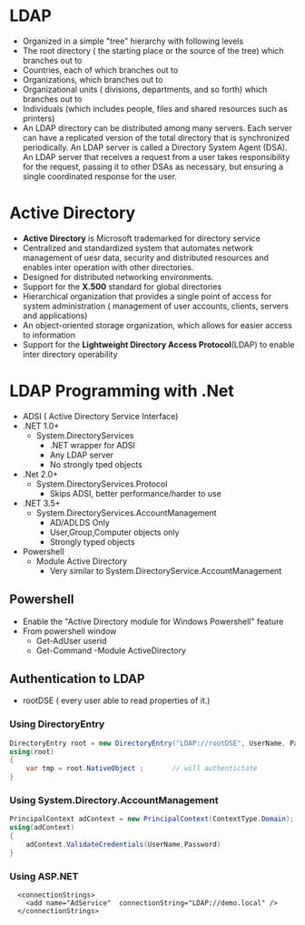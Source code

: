 # LDAP
* Organized in a simple "tree" hierarchy with following levels
 * The root directory ( the starting place or the source of the tree) which branches out to
 * Countries, each of which branches out to
 * Organizations, which branches out to
 * Organizational units ( divisions, departments, and so forth) which branches out to 
 * Individuals (which includes people, files and shared resources such as printers)
* An LDAP directory can be distributed among many servers. Each server can have a replicated version of the total directory that is synchronized periodically. An LDAP server is called a Directory System Agent (DSA). An LDAP server that receives a request from a user takes responsibility for the request, passing it to other DSAs as necessary, but ensuring a single coordinated response for the user.

# Active Directory
* __Active Directory__ is Microsoft trademarked for directory service
* Centralized and standardized system that automates network management of uesr data, security and distributed resources and enables inter operation with other directories.
* Designed for distributed networking environments.
* Support for the __X.500__ standard for global directories
* Hierarchical organization that provides a single point of access for system administration ( management of user accounts, clients, servers and applications)
* An object-oriented storage organization, which allows for easier access to information
* Support for the __Lightweight Directory Access Protocol__(LDAP) to enable inter directory operability


# LDAP Programming with .Net
* ADSI  ( Active Directory Service Interface)
* .NET 1.0+
    * System.DirectoryServices
       * .NET wrapper for ADSI
       * Any LDAP server
       * No strongly tped objects
* .Net 2.0+
    * System.DirectoryServices.Protocol
       * Skips ADSI, better performance/harder to use
* .NET 3.5+
    * System.DirectoryServices.AccountManagement
       * AD/ADLDS Only
       * User,Group,Computer objects only
       * Strongly typed objects
* Powershell
    * Module Active Directory 
       * Very similar to System.DirectoryService.AccountManagement

## Powershell
* Enable the "Active Directory module for Windows Powershell" feature
* From powershell window
    * Get-AdUser userid
    * Get-Command -Module ActiveDirectory

## Authentication to LDAP
* rootDSE ( every user able to read properties of it.)
### Using DirectoryEntry
```csharp
DirectoryEntry root = new DirectoryEntry("LDAP://rootDSE", UserName, Password, AuthenticationTypes.Secure);
using(root)
{
    var tmp = root.NativeObject ;       // will authentictate
}
```

### Using System.Directory.AccountManagement
```csharp
PrincipalContext adContext = new PrincipalContext(ContextType.Domain);
using(adContext)
{
    adContext.ValidateCredentials(UserName,Password)
}
```

### Using ASP.NET
```
  <connectionStrings>
    <add name="AdService"  connectionString="LDAP://demo.local" />
  </connectionStrings>

  
```

